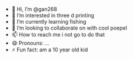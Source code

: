 - 👋 Hi, I’m @gan268
- 👀 I’m interested in three d printing
- 🌱 I’m currently learning fishing
- 💞️ I’m looking to collaborate on with cool poepel
- 📫 How to reach me i not go to do that
- 😄 Pronouns: ...
- ⚡ Fun fact: am a 10 year old kid

<!---
gan268/gan268 is a ✨ special ✨ repository because its `README.md` (this file) appears on your GitHub profile.
You can click the Preview link to take a look at your changes.
--->
